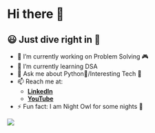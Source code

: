 # Hi there 👋
## 😃 Just dive right in 🙌

- 🔭 I’m currently working on Problem Solving 🎮
- 🌱 I’m currently learning DSA
- 💬 Ask me about Python🐍/Interesting Tech 🔌
- 📫 Reach me at:
  - [**LinkedIn**](https://www.linkedin.com/in/swarajspatil/)
  - [**YouTube**](https://www.youtube.com/channel/UCz2vH__ck9KSzw1iR2Qk-_Q)
- ⚡ Fun fact: I am Night Owl for some nights 👻

<img src="https://github-readme-stats.vercel.app/api?username=swarajspatil158&&show_icons=true&title_color=93a1a1&icon_color=859900&text_color=eee8d5&bg_color=073642">
